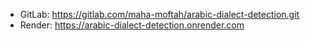    - GitLab: https://gitlab.com/maha-moftah/arabic-dialect-detection.git
   - Render: https://arabic-dialect-detection.onrender.com
